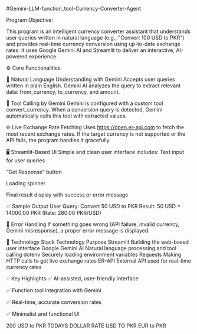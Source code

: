 #Gemini-LLM-function_tool-Currency-Converter-Agent

Program Objective:

This program is an intelligent currency converter assistant that understands user queries written in natural language (e.g., "Convert 100 USD to PKR") and provides real-time currency conversion using up-to-date exchange rates. It uses Google Gemini AI and Streamlit to deliver an interactive, AI-powered experience.

⚙️ Core Functionalities

🧠 Natural Language Understanding with Gemini Accepts user queries written in plain English.
Gemini AI analyzes the query to extract relevant data: from_currency, to_currency, and amount.

🔗 Tool Calling by Gemini Gemini is configured with a custom tool convert_currency.
When a conversion query is detected, Gemini automatically calls this tool with extracted values.

🌐 Live Exchange Rate Fetching Uses https://open.er-api.com to fetch the most recent exchange rates.
If the target currency is not supported or the API fails, the program handles it gracefully.

🖥️ Streamlit-Based UI Simple and clean user interface includes:
Text input for user queries

“Get Response” button

Loading spinner

Final result display with success or error message

✅ Sample Output User Query: Convert 50 USD to PKR Result: 50 USD = 14000.00 PKR (Rate: 280.00 PKR/USD)

🚨 Error Handling If something goes wrong (API failure, invalid currency, Gemini misresponse), a proper error message is displayed.

🧱 Technology Stack Technology Purpose Streamlit Building the web-based user interface Google Gemini AI Natural language processing and tool calling dotenv Securely loading environment variables Requests Making HTTP calls to get live exchange rates ER-API External API used for real-time currency rates

💡 Key Highlights ✅ AI-assisted, user-friendly interface

✅ Function tool integration with Gemini

✅ Real-time, accurate conversion rates

✅ Minimalist and functional UI

200 USD to PKR TODAYS DOLLAR RATE USD TO PKR EUR to PKR
